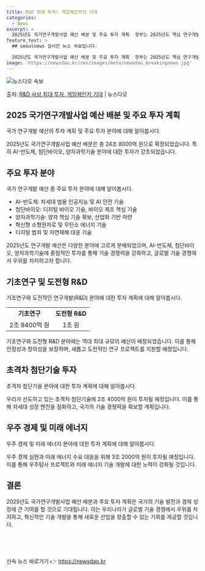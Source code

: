 ```yaml
---
title: R&D 최대 투자! 게임체인저의 기대
categories:
  - News
excerpt: >
  2025년도 국가연구개발사업 예산 배분 및 주요 투자 계획  정부는 2025년도 핵심 연구개발(R&D) 과제…
feature_text: >
  ## seoulnews 실시간 뉴스 속보입니다.

  2025년도 국가연구개발사업 예산 배분 및 주요 투자 계획  정부는 2025년도 핵심 연구개발(R&D) 과제…
image: 'https://newsdao.kr/res/images/meta/newsdao_breakingnews.jpg'
---
```


![뉴스다오 속보](https://newsdao.kr/res/images/meta/newsdao_breakingnews.jpg)

<p>출처: <a href="https://newsdao.kr/4479" rel="dofollow">R&D 사상 최대 투자, 게임체인저 기대</a> | 뉴스다오</p>

<h2 data-ke-size="size26">2025 국가연구개발사업 예산 배분 및 주요 투자 계획</h2>
국가 연구개발 예산의 투자 계획 및 주요 투자 분야에 대해 알아봅시다.

<p data-ke-size="size16">2025년도 국가연구개발사업 예산 배분은 총 24조 8000억 원으로 확정되었습니다. 특히 AI-반도체, 첨단바이오, 양자과학기술 분야에 대한 투자가 강조되었습니다.</p>

<h2 data-ke-size="size26">주요 투자 분야</h2>
국가 연구개발 예산 중 주요 투자 분야에 대해 알아봅시다.

<ul>
  <li>AI-반도체: 차세대 범용 인공지능 및 AI 안전 기술</li>
  <li>첨단바이오: 디지털 바이오 기술, 바이오 제조 핵심 기술</li>
  <li>양자과학기술: 양자 핵심 기술 확보, 산업화 기반 마련</li>
  <li>혁신형 소형원자로 및 무탄소 에너지 기술</li>
  <li>디지털 범죄 및 자연재해 대응 기술</li>
</ul>

<p data-ke-size="size16">2025년도 연구개발 예산은 다양한 분야에 고르게 분배되었으며, AI-반도체, 첨단바이오, 양자과학기술에 중점적인 투자를 통해 기술 경쟁력을 강화하고, 글로벌 기술 경쟁에서 우위를 차지하고자 합니다.</p>

<h2 data-ke-size="size26">기초연구 및 도전형 R&D</h2>
기초연구와 도전적인 연구개발(R&D) 분야에 대한 투자 계획에 대해 알아봅시다.

<table>
  <tr>
    <td style="text-align: center; height: 17px;"><b>기초연구</b></td>
    <td style="text-align: center; height: 17px;"><b>도전형 R&D</b></td>
  </tr>
  <tr>
    <td style="text-align: center; height: 17px;">2조 9400억 원</td>
    <td style="text-align: center; height: 17px;">1조 원</td>
  </tr>
</table>

<p data-ke-size="size16">기초연구와 도전형 R&D 분야에는 역대 최대 규모의 예산이 배정되었습니다. 이를 통해 안정성과 창의성을 보장하며, 새롭고 도전적인 연구 프로젝트를 지원할 예정입니다.</p>

<h2 data-ke-size="size26">초격차 첨단기술 투자</h2>
초격차 첨단기술 분야에 대한 투자 계획에 대해 알아봅시다.

<p data-ke-size="size16">우리가 선도하고 있는 초격차 첨단기술에 2조 4000억 원이 투자될 예정입니다. 이를 통해 차세대 성장 엔진을 점화하고, 국가의 기술 경쟁력을 확보할 계획입니다.</p>

<h2 data-ke-size="size26">우주 경제 및 미래 에너지</h2>
우주 경제 및 미래 에너지 분야에 대한 투자 계획에 대해 알아봅시다.

<p data-ke-size="size16">우주 경제 실현과 미래 에너지 수요 대응을 위해 3조 2000억 원이 투자될 예정입니다. 이를 통해 우주탐사 프로젝트와 미래 에너지 기술 개발에 대한 노력이 강화될 것입니다.</p>

<h2 data-ke-size="size26">결론</h2>
2025년도 국가연구개발사업 예산 배분과 주요 투자 계획은 국가의 기술 발전과 경제 성장에 큰 기여를 할 것으로 기대됩니다. 이는 우리나라가 글로벌 기술 경쟁에서 우위를 차지하고, 혁신적인 기술 개발을 통해 새로운 산업을 창출할 수 있는 기회를 제공할 것입니다.

<p data-ke-size="size16">&nbsp;</p>
<p data-ke-size="size16">&nbsp;</p> 

신속 뉴스 바로가기 👉 <a href="https://newsdao.kr" rel="dofollow">https://newsdao.kr</a>


